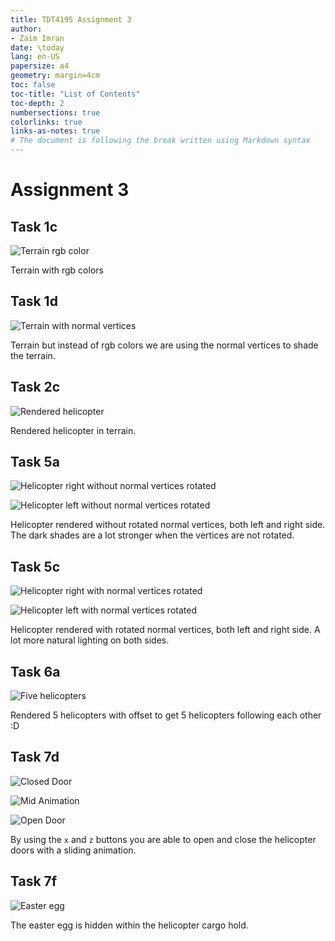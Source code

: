 ```yaml
---
title: TDT4195 Assignment 3
author:
- Zaim Imran
date: \today 
lang: en-US
papersize: a4
geometry: margin=4cm
toc: false
toc-title: "List of Contents"
toc-depth: 2
numbersections: true
colorlinks: true
links-as-notes: true
# The document is following the break written using Markdown syntax
---
```


<!--
This is a HTML-style comment, not visible in the final PDF.
-->

# Assignment 3

## Task 1c

![Terrain rgb color](images/task_1_c.png)

Terrain with rgb colors

## Task 1d

![Terrain with normal vertices](images/task_1_d.png)

Terrain but instead of rgb colors we are using the normal vertices to shade the terrain.

## Task 2c

![Rendered helicopter](images/task_2_c.png)

Rendered helicopter in terrain.

## Task 5a

![Helicopter right without normal vertices rotated](images/task_5_a_h.png)

![Helicopter left without normal vertices rotated](images/task_5_a_v.png)

Helicopter rendered without rotated normal vertices, both left and right side. The dark shades are a lot stronger when the vertices are not rotated.

## Task 5c

![Helicopter right with normal vertices rotated](images/task_5_c_h.png)

![Helicopter left with normal vertices rotated](images/task_5_c_v.png)

Helicopter rendered with rotated normal vertices, both left and right side. A lot more natural lighting on both sides.

## Task 6a

![Five helicopters](images/task_6.png)

Rendered 5 helicopters with offset to get 5 helicopters following each other :D

## Task 7d

![Closed Door](images/closed_door.png)

![Mid Animation](images/mid_anim.png)

![Open Door](images/open_door.png)

By using the `x` and `z` buttons you are able to open and close the helicopter doors with a sliding animation.

## Task 7f

![Easter egg](images/easter.png)

The easter egg is hidden within the helicopter cargo hold.